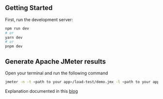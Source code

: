 ## Getting Started

First, run the development server:

```bash
npm run dev
# or
yarn dev
# or
pnpm dev
```

## Generate Apache JMeter results

Open your terminal and run the following command

```bash
jmeter -n -t <path to your app>/load-test/demo.jmx -l <path to your app>/load-test/results/demo_results.jtl -e -o <path to your app>/load-test/results/demo_results_temp
```

Explanation documented in this [blog](https://medium.com/@debabrata100/next-js-how-to-automate-performance-testing-using-apache-jmeter-and-bash-scripting-98d41d497172)
